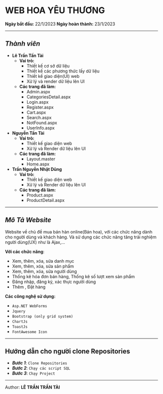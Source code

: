 # WEB HOA YÊU THƯƠNG

**Ngày bắt đầu:** 22/1/2023
**Ngày hoàn thành:** 23/1/2023

****
## _Thành viên_

+ **Lê Trần Tấn Tài**
    + **Vai trò:**
        + Thiết kế cơ sở dữ liệu
        + Thiết kế các phương thức lấy dữ liệu
        + Thiết kế giao diện(UI) web
        + Xử lý và render dữ liệu lên UI
    + **Các trang đã làm:**
        + Admin.aspx
        + CategoriesDetail.aspx
        + Login.aspx
        + Register.aspx
        + Cart.aspx
        + Search.aspx
        + NotFound.aspx
        + UserInfo.aspx
+ **Nguyễn Tấn Tài**
     + **Vai trò:**
        + Thiết kế giao diện web
        + Xử lý và Render dữ liệu lên UI
    + **Các trang đã làm:**
        + Layout.master
        + Home.aspx
+ **Trần Nguyễn Nhật Dũng**
     + **Vai trò:**
        + Thiết kế giao diện web
        + Xử lý và Render dữ liệu lên UI
    + **Các trang đã làm:**
        + Product.aspx
        + ProductDetail.aspx

****
## _Mô Tả Website_

Website về chủ đề mua bán hàn online(Bán hoa), với các chức năng dành cho người dùng và khách hàng. Và sử dụng các chức năng tăng trải nghiệm người dùng(UX) như là Ajax,...

**Với các chức năng**:
+ Xem, thêm, xóa, sửa danh mục
+ Xem, thêm, xóa, sửa sản phẩm
+ Xem, thêm, xóa, sửa người dùng
+ Thống kê hóa đơn bán hàng, Thống kê số lượt xem sản phẩm
+ Đăng nhập, đăng ký, xác thực người dùng
+ Thêm , Đặt hàng

**Các công nghệ sử dụng:**
+ `Asp.NET WebForms`
+ `Jquery`
+ `Bootstrap (only grid system)`
+ `ChartJs`
+ `ToastJs`
+ `FontAwesome Icon`

****

## Hướng dẫn cho người clone Repositories


+ **_Bước 1_**: `Clone Repositories`
+ **_Bước 2_**: `Chạy các script SQL `
+ **_Bước 3_**: `Chạy Project`

***

Author: **LÊ TRẦN TRẤN TÀI**
